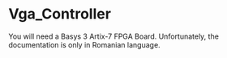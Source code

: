 # Vga_Controller
You will need a Basys 3 Artix-7 FPGA Board.
Unfortunately, the documentation is only in Romanian language.
